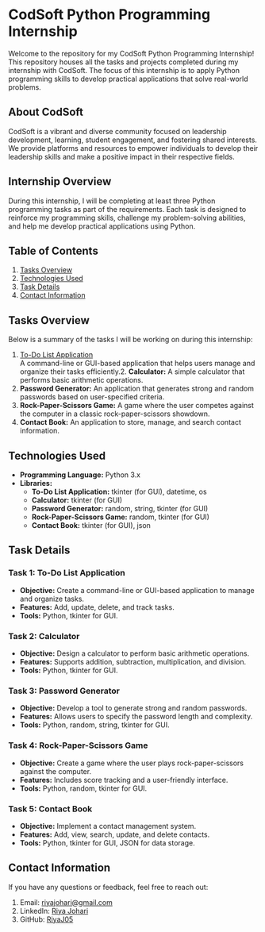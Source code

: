 # CodSoft Python Programming Internship

Welcome to the repository for my CodSoft Python Programming Internship! This repository houses all the tasks and projects completed during my internship with CodSoft. The focus of this internship is to apply Python programming skills to develop practical applications that solve real-world problems.

## About CodSoft

CodSoft is a vibrant and diverse community focused on leadership development, learning, student engagement, and fostering shared interests. We provide platforms and resources to empower individuals to develop their leadership skills and make a positive impact in their respective fields.

## Internship Overview

During this internship, I will be completing at least three Python programming tasks as part of the requirements. Each task is designed to reinforce my programming skills, challenge my problem-solving abilities, and help me develop practical applications using Python.

## Table of Contents

1. [Tasks Overview](#tasks-overview)
2. [Technologies Used](#technologies-used)
3. [Task Details](#task-details)
4. [Contact Information](#contact-information)

## Tasks Overview

Below is a summary of the tasks I will be working on during this internship:

1. [To-Do List Application](https://github.com/RiyaJ05/CodSoft_Internship_Task1_ToDoList)  
   A command-line or GUI-based application that helps users manage and organize their tasks efficiently.2. **Calculator:** A simple calculator that performs basic arithmetic operations.
3. **Password Generator:** An application that generates strong and random passwords based on user-specified criteria.
4. **Rock-Paper-Scissors Game:** A game where the user competes against the computer in a classic rock-paper-scissors showdown.
5. **Contact Book:** An application to store, manage, and search contact information.

## Technologies Used

- **Programming Language:** Python 3.x
- **Libraries:** 
  - **To-Do List Application:** tkinter (for GUI), datetime, os
  - **Calculator:** tkinter (for GUI)
  - **Password Generator:** random, string, tkinter (for GUI)
  - **Rock-Paper-Scissors Game:** random, tkinter (for GUI)
  - **Contact Book:** tkinter (for GUI), json

## Task Details

### Task 1: To-Do List Application

- **Objective:** Create a command-line or GUI-based application to manage and organize tasks.
- **Features:** Add, update, delete, and track tasks.
- **Tools:** Python, tkinter for GUI.

### Task 2: Calculator

- **Objective:** Design a calculator to perform basic arithmetic operations.
- **Features:** Supports addition, subtraction, multiplication, and division.
- **Tools:** Python, tkinter for GUI.

### Task 3: Password Generator

- **Objective:** Develop a tool to generate strong and random passwords.
- **Features:** Allows users to specify the password length and complexity.
- **Tools:** Python, random, string, tkinter for GUI.

### Task 4: Rock-Paper-Scissors Game

- **Objective:** Create a game where the user plays rock-paper-scissors against the computer.
- **Features:** Includes score tracking and a user-friendly interface.
- **Tools:** Python, random, tkinter for GUI.

### Task 5: Contact Book

- **Objective:** Implement a contact management system.
- **Features:** Add, view, search, update, and delete contacts.
- **Tools:** Python, tkinter for GUI, JSON for data storage.

## Contact Information
If you have any questions or feedback, feel free to reach out:

1. Email: riyajohari@gmail.com
2. LinkedIn: [Riya Johari](https://www.linkedin.com/in/riya-johari-547181259/)
3. GitHub: [RiyaJ05](https://github.com/RiyaJ05)
